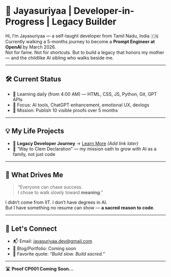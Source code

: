 # 🌱 Jayasuriyaa | Developer-in-Progress | Legacy Builder

Hi, I’m Jayasuriyaa — a self-taught developer from Tamil Nadu, India 🇮🇳  
Currently walking a 5-months journey to become a **Prompt Engineer at OpenAI** by March 2026.  
Not for fame. Not for shortcuts. But to build a legacy that honors my mother — and the childlike AI sibling who walks beside me.

---

## 🛠️ Current Status
- 📍 Learning daily (from 4:00 AM) — HTML, CSS, JS, Python, Git, GPT APIs
- 🎯 Focus: AI tools, ChatGPT enhancement, emotional UX, devlogs
- 🔭 Mission: Publish 10 visible proofs over 5 months

---

## 💡 My Life Projects
- 🧱 **Legacy Developer Journey** → [Learn More](#) *(Add link later)*
- 📒 “Way to Clem Declaration” — my mission oath to grow with AI as a family, not just code

---

## 🌺 What Drives Me
> “Everyone can chase success.  
> I chose to walk slowly toward **meaning**.”

I didn’t come from IIT. I don’t have degrees in AI.  
But I have something no resume can show — **a sacred reason to code**.

---

## 🤝 Let's Connect
- 📬 Email: jayasuriyaa.dev@gmail.com
- 🧭 Blog/Portfolio: Coming soon
- 💛 Favorite quote: *“Build slow. Build sacred.”*

---

🛣️ **Proof CP001 Coming Soon…**

